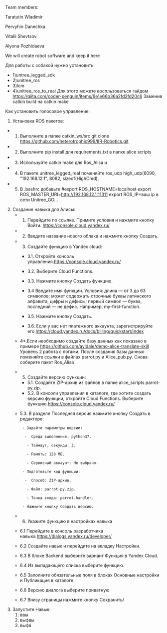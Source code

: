 Team members:

Taratutin Wladimir

Pervyhin Danechka

Vitalii Shevtsov

Alyona Pozhidaeva

We will create robot software and keep it here

Для работы с собакой нужно установить:
- 1)untree_legged_sdk
- 2)unitree_ros
- 3)lcm
- 4)unitree_ros_to_real
Для этого можете воспльзоваться гайдом https://qiita.com/coder-penguin/items/6e1e66b36a2fd2fd20c6
Заменив catkin build на catkin make

Как установить голосовое управление:
1) Установка ROS пакетов:
  - 1. Выполните в папке catkin_ws/src git clone https://github.com/heterotrophic999/IIR-Robotics.git
  - 2. Выполните pip install для requirements.txt в папке alice scripts 
  - 3. Используйте catkin make для Ros_Alisa и  
  - 4. В пакете unitree_legged_real поменяйте ros_udp high_udp(8090, "192.168.12.1", 8082, sizeof(HighCmd),
  - 5. В .bashrc добавьте 
     #export ROS_HOSTNAME=localhost
     export ROS_MASTER_URI=http://192.168.12.1:11311
     export ROS_IP=ваш ip в сети Unitree_GO...
2) Cоздание навыка для Алисы:
   - 1. Перейдите по ссылке. Примите условия и нажмите кнопку Войти. https://console.cloud.yandex.ru/
   - 2. Введите название нового облака и нажмите кнопку Создать.
   - 3. Создайте функцию в Yandex cloud:
     -  3.1. Откройте консоль управления.https://console.cloud.yandex.ru/
     -  3.2. Выберите Cloud Functions.
     -  3.3. Нажмите кнопку Создать функцию.
     -  3.4 Введите имя функции. Условия:
            длина — от 3 до 63 символов;
            может содержать строчные буквы латинского алфавита, цифры и дефисы;
            первый символ — буква, последний — не дефис.
            Например, my-first-function.
            
      - 3.5. Нажмите кнопку Создать.
      - 3.6. Если у вас нет платежного аккаунта, зарегистрируйте его.https://cloud.yandex.ru/docs/billing/quickstart/index
   - 4*.Если необходимо создайте базу данных как показано в примере https://github.com/avidale/demo-alice-translate-skill Уровень 2 работа с логами. После создания базы данных поменяйте ссылки в файлах parrot.py и  Alice_pub.py. Снова соберите пакет Ros_Alisa
   - 5. Создайте версию функции:
     -  5.1.  Создайте ZIP-архив из файлов в папке alice_scripts parrot-py.zip.
     -  5.2.  В консоли управления в каталоге, где хотите создать версию функции, откройте Cloud Functions. Выберите функцию.https://console.cloud.yandex.ru/
    -   5.3.  В разделе Последняя версия нажмите кнопку Создать в редакторе:
    
             - Задайте параметры версии:
             
              -  Среда выполнения: python37.
              
               - Таймаут, секунды: 3.
               
               - Память: 128 МБ.
               
               - Сервисный аккаунт: Не выбрано.
               
             - Подготовьте код функции:
             
              -  Способ: ZIP-архив.
              
               - Файл: parrot-py.zip.
               
               - Точка входа: parrot.handler.
               
             - Нажмите кнопку Создать версию.
             
   -  6. Укажите функцию в настройках навыка
     -   6.1 Перейдите в консоль разработчика навыка.https://dialogs.yandex.ru/developer/
      -  6.2 Создайте навык и перейдите на вкладку Настройки.
      -  6.3 В блоке Backend выберите вариант Функция в Yandex Cloud.
      -  6.4 Из выпадающего списка выберите функцию.
      -  6.5 Заполните обязательные поля в блоках Основные настройки и Публикация в каталоге.
      -  6.6 Версию диалога выберите приватную
      -  6.7 Внизу страницы нажмите кнопку Сохранить/
 3) Запустите Навык:
    1. ввы
    2. выфвы
    3. выфв

   
